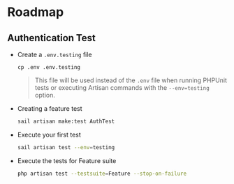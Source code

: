 # Roadmap

## Authentication Test

- Create a `.env.testing` file

    ```shell
    cp .env .env.testing
    ```

  > This file will be used instead of the `.env` file when running PHPUnit tests or executing Artisan commands with the
  > `--env=testing` option.

- Creating a feature test

    ```sh
    sail artisan make:test AuthTest
    ```

- Execute your first test

    ```sh
    sail artisan test --env=testing
    ```
- Execute the tests for Feature suite

    ```sh
    php artisan test --testsuite=Feature --stop-on-failure
    ```
